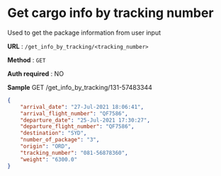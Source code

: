 # Get cargo info by tracking number

Used to get the package information from user input

**URL** : `/get_info_by_tracking/<tracking_number>`

**Method** : `GET`

**Auth required** : NO

**Sample**
GET /get_info_by_tracking/131-57483344
```json
{
    "arrival_date": "27-Jul-2021 18:06:41",
    "arrival_flight_number": "QF7586",
    "departure_date": "25-Jul-2021 17:30:27",
    "departure_flight_number": "QF7586",
    "destination": "SYD",
    "number_of_package": "3",
    "origin": "ORD",
    "tracking_number": "081-56878360",
    "weight": "6300.0"
}
```